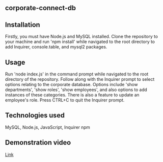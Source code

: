 ## corporate-connect-db

## Installation
Firstly, you must have Node.js and MySQL installed. Clone the repository to your machine and run 'npm install' while navigated to the root directory to add Inquirer, console.table, and mysql2 packages. 

## Usage
Run 'node index.js' in the command prompt while navigated to the root directory of the repository. Follow along with the Inquirer prompt to select options relating to the corporate database. Options include 'show departments', 'show roles', 'show employees', and also options to add instances of these categories. There is also a feature to update an employee's role. Press CTRL+C to quit the Inquirer prompt. 

## Technologies used
MySQL, Node.js, JavaScript, Inquirer npm

## Demonstration video
<a href='https://drive.google.com/file/d/1U1Com9sLAU702WX3Z2SPytrdUMAbTYDG/view?usp=sharing'>Link</a>